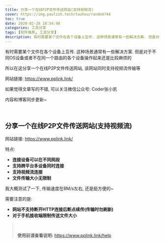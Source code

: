 ```yaml
---
title: 分享一个在线P2P文件传送网站(支持视频流)
cover: https://img.paulzzh.tech/touhou/random?44
toc: true
date: 2020-02-28 18:54:48
categories: 工具分享
tags: [软件推荐, 工具分享]
description: 有时需要某个文件在各个设备上互传. 这种场景通常有一些解决方案. 但是对于不同OS设备或者不在同一个路由的各个设备操作起来还是比较麻烦的. 所以在这分享一个在线P2P文件传送网站(支持视频流)
---
```


有时需要某个文件在各个设备上互传. 这种场景通常有一些解决方案. 但是对于不同OS设备或者不在同一个路由的各个设备操作起来还是比较麻烦的

所以在这分享一个在线P2P文件传送网站, 该网站同时支持视频流传输等

网站链接: https://www.pplink.link/

如果觉得文章写的不错, 可以关注微信公众号: Coder张小凯

内容和博客同步更新~

<br/>

<!--more-->

## 分享一个在线P2P文件传送网站(支持视频流)

网站链接: https://www.pplink.link/

特点:

-   **连接设备可以在不同网段**
-   **支持跨平台多设备同时连接**
-   **支持视频流连接**
-   **文件传输大小无限制**

我大概测试了一下, 传输速度在8M/s左右, 还是挺方便的~

需要注意的是:

-   **网站不支持断开HTTP连接后断点续传(传输时勿刷新)** 
-   **对于手机接收端限制传送文件大小**

><br/>
>
>**使用前请查看说明:** https://www.pplink.link/help

<br/>